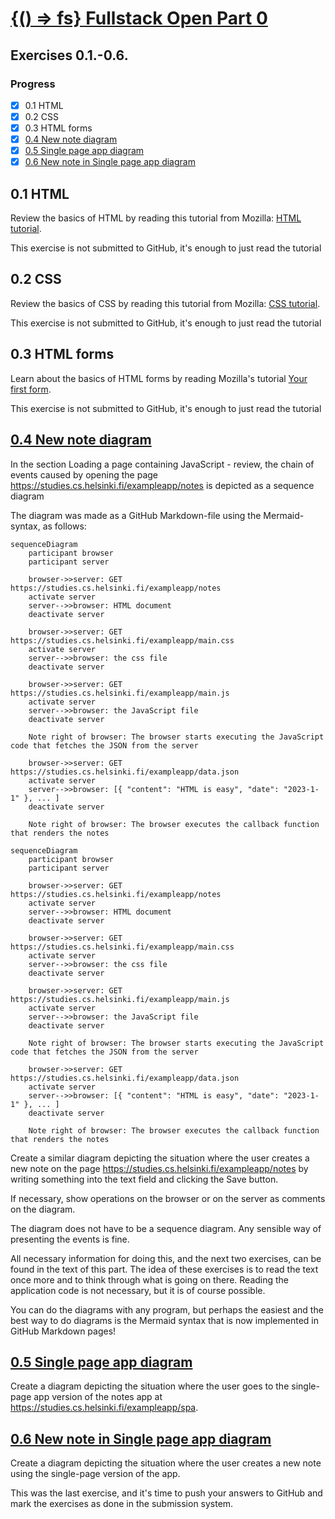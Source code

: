 # [{() => fs} Fullstack Open Part 0](https://fullstackopen.com/en/part0/fundamentals_of_web_apps)

## Exercises 0.1.-0.6.

### Progress

- [x] 0.1 HTML
- [x] 0.2 CSS
- [x] 0.3 HTML forms
- [x] [0.4 New note diagram](0.4-newNoteDiagram)
- [x] [0.5 Single page app diagram](0.5-singlePageAppDiagram)
- [x] [0.6 New note in Single page app diagram](0.6-newNoteSinglePageAppDiagram)

## 0.1 HTML

Review the basics of HTML by reading this tutorial from Mozilla: [HTML tutorial](https://developer.mozilla.org/en-US/docs/Learn/Getting_started_with_the_web/HTML_basics).

This exercise is not submitted to GitHub, it's enough to just read the tutorial

## 0.2 CSS

Review the basics of CSS by reading this tutorial from Mozilla: [CSS tutorial](https://developer.mozilla.org/en-US/docs/Learn/Getting_started_with_the_web/CSS_basics).

This exercise is not submitted to GitHub, it's enough to just read the tutorial

## 0.3 HTML forms

Learn about the basics of HTML forms by reading Mozilla's tutorial [Your first form](https://developer.mozilla.org/en-US/docs/Learn/HTML/Forms/Your_first_HTML_form).

This exercise is not submitted to GitHub, it's enough to just read the tutorial

## [0.4 New note diagram](0.4-newNoteDiagram)

In the section Loading a page containing JavaScript - review, the chain of events caused by opening the page https://studies.cs.helsinki.fi/exampleapp/notes is depicted as a sequence diagram

The diagram was made as a GitHub Markdown-file using the Mermaid-syntax, as follows:

    sequenceDiagram
        participant browser
        participant server

        browser->>server: GET https://studies.cs.helsinki.fi/exampleapp/notes
        activate server
        server-->>browser: HTML document
        deactivate server

        browser->>server: GET https://studies.cs.helsinki.fi/exampleapp/main.css
        activate server
        server-->>browser: the css file
        deactivate server

        browser->>server: GET https://studies.cs.helsinki.fi/exampleapp/main.js
        activate server
        server-->>browser: the JavaScript file
        deactivate server

        Note right of browser: The browser starts executing the JavaScript code that fetches the JSON from the server

        browser->>server: GET https://studies.cs.helsinki.fi/exampleapp/data.json
        activate server
        server-->>browser: [{ "content": "HTML is easy", "date": "2023-1-1" }, ... ]
        deactivate server

        Note right of browser: The browser executes the callback function that renders the notes

```mermaid
sequenceDiagram
    participant browser
    participant server

    browser->>server: GET https://studies.cs.helsinki.fi/exampleapp/notes
    activate server
    server-->>browser: HTML document
    deactivate server

    browser->>server: GET https://studies.cs.helsinki.fi/exampleapp/main.css
    activate server
    server-->>browser: the css file
    deactivate server

    browser->>server: GET https://studies.cs.helsinki.fi/exampleapp/main.js
    activate server
    server-->>browser: the JavaScript file
    deactivate server

    Note right of browser: The browser starts executing the JavaScript code that fetches the JSON from the server

    browser->>server: GET https://studies.cs.helsinki.fi/exampleapp/data.json
    activate server
    server-->>browser: [{ "content": "HTML is easy", "date": "2023-1-1" }, ... ]
    deactivate server

    Note right of browser: The browser executes the callback function that renders the notes
```

Create a similar diagram depicting the situation where the user creates a new note on the page <https://studies.cs.helsinki.fi/exampleapp/notes> by writing something into the text field and clicking the Save button.

If necessary, show operations on the browser or on the server as comments on the diagram.

The diagram does not have to be a sequence diagram. Any sensible way of presenting the events is fine.

All necessary information for doing this, and the next two exercises, can be found in the text of this part. The idea of these exercises is to read the text once more and to think through what is going on there. Reading the application code is not necessary, but it is of course possible.

You can do the diagrams with any program, but perhaps the easiest and the best way to do diagrams is the Mermaid syntax that is now implemented in GitHub Markdown pages!

## [0.5 Single page app diagram](0.5-singlePageAppDiagram)

Create a diagram depicting the situation where the user goes to the single-page app version of the notes app at <https://studies.cs.helsinki.fi/exampleapp/spa>.

## [0.6 New note in Single page app diagram](0.6-newNoteSinglePageAppDiagram)

Create a diagram depicting the situation where the user creates a new note using the single-page version of the app.

This was the last exercise, and it's time to push your answers to GitHub and mark the exercises as done in the submission system.
